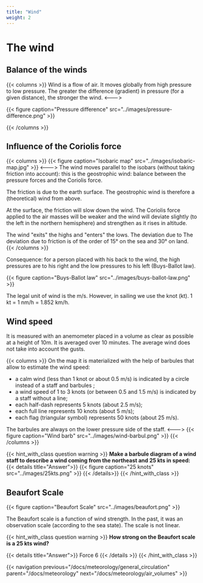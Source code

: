 ```yaml
---
title: "Wind"
weight: 2
---
```


# The wind

## Balance of the winds
{{< columns >}}
Wind is a flow of air. It moves globally from high pressure to low pressure. The greater the difference (gradient) in pressure (for a given distance), the stronger the wind.
<--->

{{< figure caption="Pressure difference" src="../images/pressure-difference.png" >}}

{{< /columns >}}

## Influence of the Coriolis force
{{< columns >}}
{{< figure caption="Isobaric map" src="../images/isobaric-map.jpg" >}}
<--->
The wind moves parallel to the isobars (without taking friction into account): this is the geostrophic wind: balance between the pressure forces and the Coriolis force.

The friction is due to the earth surface. The geostrophic wind is therefore a (theoretical) wind from above.

At the surface, the friction will slow down the wind. The Coriolis force applied to the air masses will be weaker and the wind will deviate slightly (to the left in the northern hemisphere) and strengthen as it rises in altitude.

The wind "exits" the highs and "enters" the lows. The deviation due to
The deviation due to friction is of the order of 15° on the sea and 30° on land.
{{< /columns >}}

Consequence: for a person placed with his back to the wind, the high pressures are to his right and the low pressures to his left (Buys-Ballot law).

{{< figure caption="Buys-Ballot law" src="../images/buys-ballot-law.png" >}}

The legal unit of wind is the m/s. However, in sailing we use the knot (kt).
1 kt = 1 nm/h = 1.852 km/h.

## Wind speed

It is measured with an anemometer placed in a volume as clear as possible at a height of 10m.
It is averaged over 10 minutes. The average wind does not take into account the gusts.

{{< columns >}}
On the map it is materialized with the help of barbules that allow to estimate the wind speed:

- a calm wind (less than 1 knot or about 0.5 m/s) is indicated by a circle instead of a staff and barbules ;
- a wind speed of 1 to 3 knots (or between 0.5 and 1.5 m/s) is indicated by a staff without a line;
- each half-dash represents 5 knots (about 2.5 m/s);
- each full line represents 10 knots (about 5 m/s);
- each flag (triangular symbol) represents 50 knots (about 25 m/s).

The barbules are always on the lower pressure side of the staff.
<--->
{{< figure caption="Wind barb" src="../images/wind-barbul.png" >}}
{{< /columns >}}

{{< hint_with_class question warning >}}
**Make a barbule diagram of a wind staff to describe a wind coming from the northeast and 25 kts in speed:**
{{< details title="Answer">}}
{{< figure caption="25 knots" src="../images/25kts.png" >}}
{{< /details>}}
{{< /hint_with_class >}}

## Beaufort Scale
{{< figure caption="Beaufort Scale" src="../images/beaufort.png" >}}

The Beaufort scale is a function of wind strength. In the past, it was an observation scale (according to the sea state). The scale is not linear.

{{< hint_with_class question warning >}}
**How strong on the Beaufort scale is a 25 kts wind?**

{{< details title="Answer">}}
Force 6
{{< /details >}}
{{< /hint_with_class >}}

{{< navigation previous="/docs/meteorology/general_circulation" parent="/docs/meteorology" next="/docs/meteorology/air_volumes" >}}